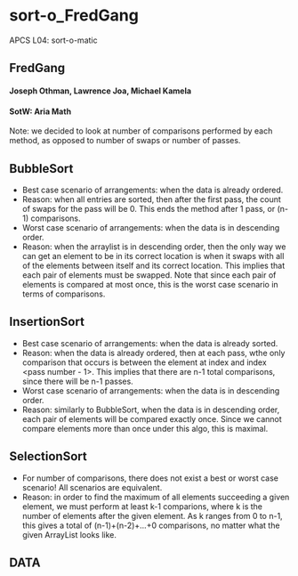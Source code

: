 # sort-o_FredGang
APCS L04: sort-o-matic
## FredGang
#### Joseph Othman, Lawrence Joa, Michael Kamela
#### SotW: Aria Math

Note: we decided to look at number of comparisons performed by each method, as opposed to number of swaps or number of passes.
## BubbleSort
- Best case scenario of arrangements: when the data is already ordered.
- Reason: when all entries are sorted, then after the first pass, the count of swaps for the pass will be 0. This ends the method after 1 pass, or (n-1) comparisons.
- Worst case scenario of arrangements: when the data is in descending order.
- Reason: when the arraylist is in descending order, then the only way we can get an element to be in its correct location is when it swaps with all of the elements between itself and its correct location. This implies that each pair of elements must be swapped. Note that since each pair of elements is compared at most once, this is the worst case scenario in terms of comparisons.

## InsertionSort
- Best case scenario of arrangements: when the data is already sorted.
- Reason: when the data is already ordered, then at each pass, wthe only comparison that occurs is between the element at index <pass number> and index <pass number - 1>. This implies that there are n-1 total comparisons, since there will be n-1 passes.
- Worst case scenario of arrangements: when the data is in descending order.
- Reason: similarly to BubbleSort, when the data is in descending order, each pair of elements will be compared exactly once. Since we cannot compare elements more than once under this algo, this is maximal.
  
## SelectionSort
- For number of comparisons, there does not exist a best or worst case scenario! All scenarios are equivalent.
- Reason: in order to find the maximum of all elements succeeding a given element, we must perform at least k-1 comparions, where k is the number of elements after the given element. As k ranges from 0 to n-1, this gives a total of (n-1)+(n-2)+...+0 comparisons, no matter what the given ArrayList looks like.

## DATA

